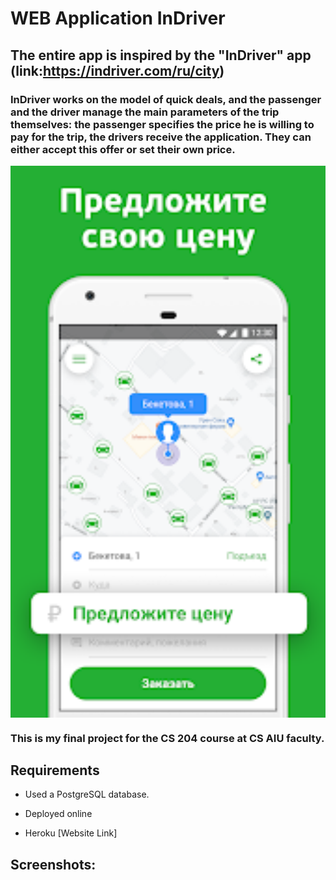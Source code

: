 # WEB Application InDriver
## The entire app is inspired by the "InDriver" app (link:https://indriver.com/ru/city)
### InDriver works on the model of quick deals, and the passenger and the driver manage the main parameters of the trip themselves: the passenger specifies the price he is willing to pay for the trip, the drivers receive the application. They can either accept this offer or set their own price.
<img align="center"  width="550px" src="https://github.com/mataraimov/my_product/blob/main/image.png" />

### This is my final project for the CS 204 course at CS AIU faculty.
## Requirements
- Used a PostgreSQL database.

- Deployed online

- Heroku [Website Link]

## Screenshots:
